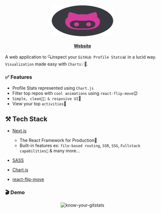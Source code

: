 <p align="center">
  <img src="./public/logo.svg" alt="know-your-gitstats" width="200" height="100" />
</p>

<h4 align="center">
  <a href="https://know-your-gitstats.vercel.app">Website</a>
</h4>
  
A web application to 🔍inspect your ```GitHub Profile Stats```📊 in a lucid way. ```Visualization``` made easy with ```Charts```💡🚀.

### ✅ Features

- Profile Stats represented using `Chart.js`
- Filter top repos with `cool animations` using `react-flip-move`😉
- `Simple, clean💅🏻 & resposive UI`🦉
- View your top `activities`📂

## ⚒️ Tech Stack

- [Next.js](https://react-typescript-cheatsheet.netlify.app/docs/basic/setup/)

  - The React Framework for Production🚀
  - Built-in features ex: `file-based routing`, `SSR`, `SSG`, `Fullstack capabilities🤯` & many more...

- [SASS](https://sass-lang.com/documentation)
- [Chart.js](https://www.npmjs.com/package/chart.js)
- [react-flip-move](https://github.com/joshwcomeau/react-flip-move)

### 🎬 Demo

<p align="center">
  <img src="./public/demo.gif" alt="know-your-gitstats"/>
</p>
